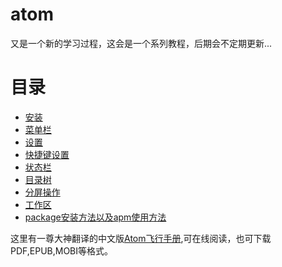 # atom
又是一个新的学习过程，这会是一个系列教程，后期会不定期更新...


# 目录
* [安装][1]
* [菜单栏][2]
* [设置][3]
* [快捷键设置][4]
* [状态栏][5]
* [目录树][6]
* [分屏操作][7]
* [工作区][8]
* [package安装方法以及apm使用方法][9]

这里有一尊大神翻译的中文版[Atom飞行手册][10],可在线阅读，也可下载PDF,EPUB,MOBI等格式。

[1]:,/install.md "安装"
[2]:,/menuBar.md "菜单栏"
[3]:,/settings.md "设置"
[4]:,/keymap.md "快捷键设置"
[5]:,/statusBar.md "状态栏"
[6]:,/treeMenu.md "目录树"
[7]:,/pane.md "分屏操作"
[8]:,/workspace.md "工作区"
[9]:,/package.md "包(Package)"
[10]:http://www.kancloud.cn/wizardforcel/atom-flight-manual/144561 "Atom飞行手册中文版"
